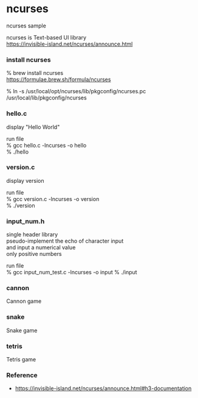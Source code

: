 ncurses
===============

ncurses sample <br/>

ncurses is Text-based UI library <br/>
https://invisible-island.net/ncurses/announce.html


###  install ncurses
% brew install ncurses <br/>
https://formulae.brew.sh/formula/ncurses <br/>

% ln -s  /usr/local/opt/ncurses/lib/pkgconfig/ncurses.pc /usr/local/lib/pkgconfig/ncurses


### hello.c <br/>

 display  "Hello World" <br/>

run file <br/>
% gcc hello.c -lncurses -o hello <br/>
% ./hello <br/>

### version.c <br/>

 display  version <br/>

run file <br/>
%  gcc version.c -lncurses -o version <br/>
% ./version <br/>

### input_num.h <br/>

single header library <br/>
 pseudo-implement the echo of character input  <br/>
 and input a numerical value  <br/>
 only positive numbers <br/>

run file <br/>
% gcc  input_num_test.c -lncurses -o input
% ./input <br/>

### cannon <br/>

Cannon game  <br/>

### snake <br/>

Snake game  <br/>

### tetris <br/>

Tetris game  <br/>

### Reference <br/>
- https://invisible-island.net/ncurses/announce.html#h3-documentation


